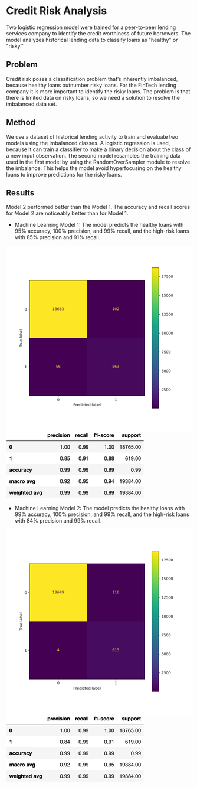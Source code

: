 # Credit Risk Analysis #

Two logistic regression model were trained for a peer-to-peer lending services company to identify the credit worthiness of future borrowers. The model analyzes historical lending data to classify loans as "healthy" or "risky." 


## Problem ##

Credit risk poses a classification problem that’s inherently imbalanced, because healthy loans outnumber risky loans. For the FinTech lending company it is more important to identify the risky loans. The problem is that there is limited data on risky loans, so we need a solution to resolve the imbalanced data set.


## Method ##

We use a dataset of historical lending activity to train and evaluate two models using the imbalanced classes. A logistic regression is used, because it can train a classifier to make a binary decision about the class of a new input observation. The second model resamples the training data used in the first model by using the RandomOverSampler module to resolve the imbalance. This helps the model avoid hyperfocusing on the healthy loans to improve predictions for the risky loans.


## Results ##

Model 2 performed better than the Model 1. The accuracy and recall scores for Model 2 are noticeably better than for Model 1.

* Machine Learning Model 1:
The model predicts the healthy loans with 95% accuracy, 100% precision, and 99% recall, and the high-risk loans with 85% precision and 91% recall.

![Confusion Matrix](images/cm_original.png)
![Classification Report](images/original_classification_report.png)

* Machine Learning Model 2:
The model predicts the healthy loans with 99% accuracy, 100% precision, and 99% recall, and the high-risk loans with 84% precision and 99% recall.

![Confusion Matrix](images/cm_resampled.png)
![Classification Report](images/resampled_classification_report.png)

